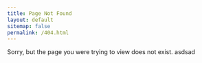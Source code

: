 ```yaml
---
title: Page Not Found
layout: default
sitemap: false
permalink: /404.html
---
```


Sorry, but the page you were trying to view does not exist.
    asdsad

